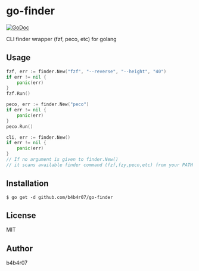 go-finder
=========

[![GoDoc](https://godoc.org/github.com/b4b4r07/go-finder?status.svg)](https://godoc.org/github.com/b4b4r07/go-finder)

CLI finder wrapper (fzf, peco, etc) for golang

## Usage

```go
fzf, err := finder.New("fzf", "--reverse", "--height", "40")
if err != nil {
	panic(err)
}
fzf.Run()
```

```go
peco, err := finder.New("peco")
if err != nil {
	panic(err)
}
peco.Run()
```

```go
cli, err := finder.New()
if err != nil {
	panic(err)
}
// If no argument is given to finder.New()
// it scans available finder command (fzf,fzy,peco,etc) from your PATH
```

## Installation

```console
$ go get -d github.com/b4b4r07/go-finder
```

## License

MIT

## Author

b4b4r07
